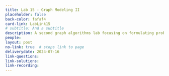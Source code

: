 ```yaml
---
title: Lab 15 - Graph Modeling II
placeholder: false
back-color: fafaf4
card-link: LabLink15
# subtitle: And a subtitle
description: A second graph algorithms lab focusing on formulating problems as graphs and using BFS/DFS to solve them.
people:
layout: post
no-link: true  # stops link to page 
deliverydate: 2024-07-16
link-questions: 
link-solutions: 
link-recording:
---
```










